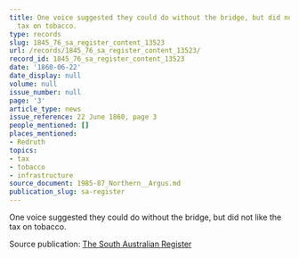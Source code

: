 ```yaml
---
title: One voice suggested they could do without the bridge, but did not like the
  tax on tobacco.
type: records
slug: 1845_76_sa_register_content_13523
url: /records/1845_76_sa_register_content_13523/
record_id: 1845_76_sa_register_content_13523
date: '1860-06-22'
date_display: null
volume: null
issue_number: null
page: '3'
article_type: news
issue_reference: 22 June 1860, page 3
people_mentioned: []
places_mentioned:
- Redruth
topics:
- tax
- tobacco
- infrastructure
source_document: 1985-87_Northern__Argus.md
publication_slug: sa-register
---
```


One voice suggested they could do without the bridge, but did not like the tax on tobacco.

Source publication: [The South Australian Register](/publications/sa-register/)
